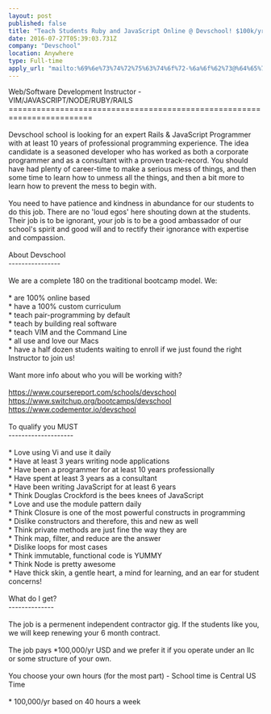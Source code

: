 ```yaml
---
layout: post
published: false
title: "Teach Students Ruby and JavaScript Online @ Devschool! $100k/yr Raw"
date: 2016-07-27T05:39:03.731Z
company: "Devschool"
location: Anywhere
type: Full-time
apply_url: "mailto:%69%6e%73%74%72%75%63%74%6f%72-%6a%6f%62%73@%64%65%76%73%63%68%6f%6f%6c.%72%6f%63%6b%73"
---
```


<div>Web/Software Development Instructor - VIM/JAVASCRIPT/NODE/RUBY/RAILS</div><div>========================================================================</div><div class="paragraph_break"><br></div><div>Devschool school is looking for an expert Rails &amp; JavaScript Programmer with at least 10 years of professional programming experience. The idea candidate is a seasoned developer who has worked as both a corporate programmer and as a consultant with a proven track-record. You should have had plenty of career-time to make a serious mess of things, and then some time to learn how to unmess all the things, and then a bit more to learn how to prevent the mess to begin with.</div><div class="paragraph_break"><br></div><div>You need to have patience and kindness in abundance for our students to do this job. There are no &apos;loud egos&apos; here shouting down at the students. Their job is to be ignorant, your job is to be a good ambassador of our school&apos;s spirit and good will and to rectify their ignorance with expertise and compassion.</div><div class="paragraph_break"><br></div><div>About Devschool</div><div>----------------</div><div class="paragraph_break"><br></div><div>We are a complete 180 on the traditional bootcamp model. We:</div><div class="paragraph_break"><br></div><div>* are 100% online based</div><div>* have a 100% custom curriculum</div><div>* teach pair-programming by default</div><div>* teach by building real software</div><div>* teach VIM and the Command Line</div><div>* all use and love our Macs</div><div>* have a half dozen students waiting to enroll if we just found the right Instructor to join us!</div><div class="paragraph_break"><br></div><div>Want more info about who you will be working with?</div><div class="paragraph_break"><br></div><div><a href="https://www.coursereport.com/schools/devschool">https://www.coursereport.com/schools/devschool</a></div><div><a href="https://www.switchup.org/bootcamps/devschool">https://www.switchup.org/bootcamps/devschool</a></div><div><a href="https://www.codementor.io/devschool">https://www.codementor.io/devschool</a></div><div class="paragraph_break"><br></div><div>To qualify you MUST</div><div>--------------------</div><div class="paragraph_break"><br></div><div>* Love using Vi and use it daily</div><div>* Have at least 3 years writing node applications</div><div>* Have been a programmer for at least 10 years professionally</div><div>* Have spent at least 3 years as a consultant</div><div>* Have been writing JavaScript for at least 6 years</div><div>* Think Douglas Crockford is the bees knees of JavaScript</div><div>* Love and use the module pattern daily</div><div>* Think Closure is one of the most powerful constructs in programming</div><div>* Dislike constructors and therefore, this and new as well</div><div>* Think private methods are just fine the way they are</div><div>* Think map, filter, and reduce are the answer</div><div>* Dislike loops for most cases</div><div>* Think immutable, functional code is YUMMY</div><div>* Think Node is pretty awesome</div><div>* Have thick skin, a gentle heart, a mind for learning, and an ear for student concerns!</div><div class="paragraph_break"><br></div><div>What do I get?</div><div>--------------</div><div class="paragraph_break"><br></div><div>The job is a permenent independent contractor gig. If the students like you, we will keep renewing your 6 month contract.</div><div class="paragraph_break"><br></div><div>The job pays *100,000/yr USD and we prefer it if you operate under an llc or some structure of your own.</div><div class="paragraph_break"><br></div><div>You choose your own hours (for the most part) - School time is Central US Time</div><div class="paragraph_break"><br></div><div>* 100,000/yr based on 40 hours a week</div><div class="paragraph_break"><br></div>